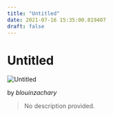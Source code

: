 ```yaml
---
title: "Untitled"
date: 2021-07-16 15:35:00.019407
draft: false
---
```


# Untitled

![Untitled](../images/4a2d50ae-e675-11eb-a3de-60f262b60b65.png)

by *blouinzachary*



> No description provided.